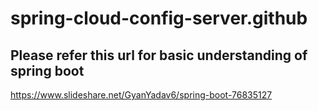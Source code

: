 # spring-cloud-config-server.github
## Please refer this url for basic understanding of spring boot
https://www.slideshare.net/GyanYadav6/spring-boot-76835127
